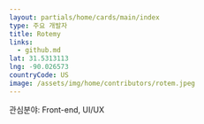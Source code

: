 ```yaml
---
layout: partials/home/cards/main/index
type: 주요 개발자
title: Rotemy
links:
  - github.md
lat: 31.5313113
lng: -90.026573
countryCode: US
image: /assets/img/home/contributors/rotem.jpeg
---
```


관심분야: Front-end, UI/UX
